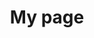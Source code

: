 ---
title: My page
#type: landing

sections:
  - block: markdown
    content:
      title: My title
      subtitle: My subtitle
      text: Add any **markdown** formatted content here - text, images, videos, galleries - and even HTML code!
---